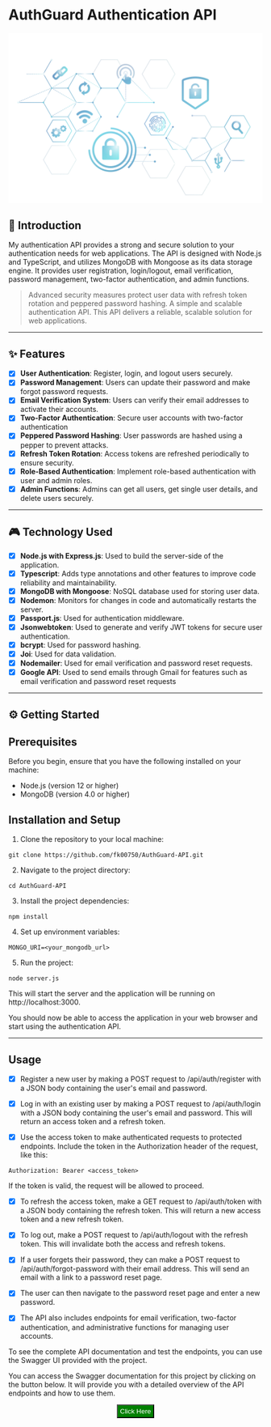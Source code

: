 # AuthGuard Authentication API

<img src="./public/README_img.png">

## 👋 Introduction

My authentication API provides a strong and secure solution to your authentication needs for web applications. The API is designed with Node.js and TypeScript, and utilizes MongoDB with Mongoose as its data storage engine. It provides user registration, login/logout, email verification, password management, two-factor authentication, and admin functions.

> Advanced security measures protect user data with refresh token rotation and peppered password hashing. A simple and scalable authentication API. This API delivers a reliable, scalable solution for web applications.

---

## ✨ Features

- [x] **User Authentication**: Register, login, and logout users securely.
- [x] **Password Management**: Users can update their password and make forgot password requests.
- [x] **Email Verification System**: Users can verify their email addresses to activate their accounts.
- [x] **Two-Factor Authentication**: Secure user accounts with two-factor authentication
- [x] **Peppered Password Hashing**: User passwords are hashed using a pepper to prevent attacks.
- [x] **Refresh Token Rotation**: Access tokens are refreshed periodically to ensure security.
- [x] **Role-Based Authentication**: Implement role-based authentication with user and admin roles.
- [x] **Admin Functions**: Admins can get all users, get single user details, and delete users securely.

---

## 🎮 Technology Used

- [x] **Node.js with Express.js**: Used to build the server-side of the application.
- [x] **Typescript**: Adds type annotations and other features to improve code reliability and maintainability.
- [x] **MongoDB with Mongoose**: NoSQL database used for storing user data.
- [x] **Nodemon**: Monitors for changes in code and automatically restarts the server.
- [x] **Passport.js**: Used for authentication middleware.
- [x] **Jsonwebtoken**: Used to generate and verify JWT tokens for secure user authentication.
- [x] **bcrypt**: Used for password hashing.
- [x] **Joi**: Used for data validation.
- [x] **Nodemailer**: Used for email verification and password reset requests.
- [x] **Google API**: Used to send emails through Gmail for features such as email verification and password reset requests

---

## ⚙️ Getting Started

## Prerequisites

Before you begin, ensure that you have the following installed on your machine:

- Node.js (version 12 or higher)
- MongoDB (version 4.0 or higher)

## Installation and Setup

1. Clone the repository to your local machine:

```
git clone https://github.com/fk00750/AuthGuard-API.git
```

2. Navigate to the project directory:

```
cd AuthGuard-API
```

3. Install the project dependencies:

```
npm install
```

4. Set up environment variables:

```
MONGO_URI=<your_mongodb_url>
```

5. Run the project:

```
node server.js
```

This will start the server and the application will be running on http://localhost:3000.

You should now be able to access the application in your web browser and start using the authentication API.

---

## Usage

- [x] Register a new user by making a POST request to /api/auth/register with a JSON body containing the user's email and password.

- [x] Log in with an existing user by making a POST request to /api/auth/login with a JSON body containing the user's email and password. This will return an access token and a refresh token.

- [x] Use the access token to make authenticated requests to protected endpoints. Include the token in the Authorization header of the request, like this:

```
Authorization: Bearer <access_token>
```

If the token is valid, the request will be allowed to proceed.

- [x] To refresh the access token, make a GET request to /api/auth/token with a JSON body containing the refresh token. This will return a new access token and a new refresh token.

- [x] To log out, make a POST request to /api/auth/logout with the refresh token. This will invalidate both the access and refresh tokens.

- [x] If a user forgets their password, they can make a POST request to /api/auth/forgot-password with their email address. This will send an email with a link to a password reset page.

- [x] The user can then navigate to the password reset page and enter a new password.

- [x] The API also includes endpoints for email verification, two-factor authentication, and administrative functions for managing user accounts.

To see the complete API documentation and test the endpoints, you can use the Swagger UI provided with the project.

You can access the Swagger documentation for this project by clicking on the button below. It will provide you with a detailed overview of the API endpoints and how to use them.

<div style="text-align:center;"><button style="background-color:green;color:white;cursor:pointer;padding:4px 4px 4px 4px">Click Here</button></div>

